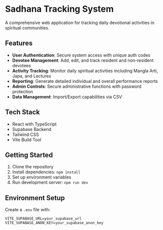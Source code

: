 # Sadhana Tracking System

A comprehensive web application for tracking daily devotional activities in spiritual communities.

## Features

- **User Authentication**: Secure system access with unique auth codes
- **Devotee Management**: Add, edit, and track resident and non-resident devotees
- **Activity Tracking**: Monitor daily spiritual activities including Mangla Arti, Japa, and Lectures
- **Reporting**: Generate detailed individual and overall performance reports
- **Admin Controls**: Secure administrative functions with password protection
- **Data Management**: Import/Export capabilities via CSV

## Tech Stack

- React with TypeScript
- Supabase Backend
- Tailwind CSS
- Vite Build Tool

## Getting Started

1. Clone the repository
2. Install dependencies: `npm install`
3. Set up environment variables
4. Run development server: `npm run dev`

## Environment Setup

Create a `.env` file with:

```env
VITE_SUPABASE_URL=your_supabase_url
VITE_SUPABASE_ANON_KEY=your_supabase_anon_key
